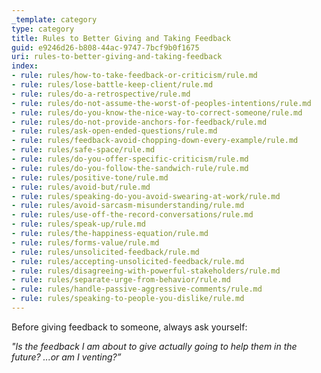 ```yaml
---
_template: category
type: category
title: Rules to Better Giving and Taking Feedback
guid: e9246d26-b808-44ac-9747-7bcf9b0f1675
uri: rules-to-better-giving-and-taking-feedback
index:
- rule: rules/how-to-take-feedback-or-criticism/rule.md
- rule: rules/lose-battle-keep-client/rule.md
- rule: rules/do-a-retrospective/rule.md
- rule: rules/do-not-assume-the-worst-of-peoples-intentions/rule.md
- rule: rules/do-you-know-the-nice-way-to-correct-someone/rule.md
- rule: rules/do-not-provide-anchors-for-feedback/rule.md
- rule: rules/ask-open-ended-questions/rule.md
- rule: rules/feedback-avoid-chopping-down-every-example/rule.md
- rule: rules/safe-space/rule.md
- rule: rules/do-you-offer-specific-criticism/rule.md
- rule: rules/do-you-follow-the-sandwich-rule/rule.md
- rule: rules/positive-tone/rule.md
- rule: rules/avoid-but/rule.md
- rule: rules/speaking-do-you-avoid-swearing-at-work/rule.md
- rule: rules/avoid-sarcasm-misunderstanding/rule.md
- rule: rules/use-off-the-record-conversations/rule.md
- rule: rules/speak-up/rule.md
- rule: rules/the-happiness-equation/rule.md
- rule: rules/forms-value/rule.md
- rule: rules/unsolicited-feedback/rule.md
- rule: rules/accepting-unsolicited-feedback/rule.md
- rule: rules/disagreeing-with-powerful-stakeholders/rule.md
- rule: rules/separate-urge-from-behavior/rule.md
- rule: rules/handle-passive-aggressive-comments/rule.md
- rule: rules/speaking-to-people-you-dislike/rule.md
---
```


Before giving feedback to someone, always ask yourself:

_"Is the feedback I am about to give actually going to help them in the future? ...or am I venting?”_
